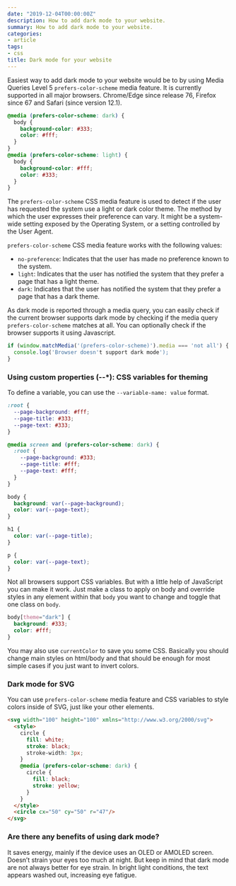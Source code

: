 ```yaml
---
date: "2019-12-04T00:00:00Z"
description: How to add dark mode to your website.
summary: How to add dark mode to your website.
categories:
- article
tags:
- css
title: Dark mode for your website
---
```

Easiest way to add dark mode to your website would be to by using Media Queries Level 5 `prefers-color-scheme` media feature. It is currently supported in all major browsers. Chrome/Edge since release 76, Firefox since 67 and Safari (since version 12.1).

```css
@media (prefers-color-scheme: dark) {
  body {
    background-color: #333;
    color: #fff;
  }
}
@media (prefers-color-scheme: light) {
  body {
    background-color: #fff;
    color: #333;
  }
}
```

The `prefers-color-scheme` CSS media feature is used to detect if the user has requested the system use a light or dark color theme. The method by which the user expresses their preference can vary. It might be a system-wide setting exposed by the Operating System, or a setting controlled by the User Agent. 

`prefers-color-scheme` CSS media feature works with the following values:

* `no-preference`: Indicates that the user has made no preference known to the system.
* `light`: Indicates that the user has notified the system that they prefer a page that has a light theme.
* `dark`: Indicates that the user has notified the system that they prefer a page that has a dark theme.

As dark mode is reported through a media query, you can easily check if the current browser supports dark mode by checking if the media query `prefers-color-scheme` matches at all. You can optionally check if the browser supports it using Javascript.

```javascript
if (window.matchMedia('(prefers-color-scheme)').media === 'not all') {
  console.log('Browser doesn't support dark mode');
}
```

### Using custom properties (--*): CSS variables for theming

To define a variable, you can use the `--variable-name: value` format.

```css
:root {
  --page-background: #fff;
  --page-title: #333;
  --page-text: #333;
}

@media screen and (prefers-color-scheme: dark) {
  :root {
    --page-background: #333;
    --page-title: #fff;
    --page-text: #fff;
  }
}

body {
  background: var(--page-background);
  color: var(--page-text);
}

h1 {
  color: var(--page-title);
}

p {
  color: var(--page-text);
}
```

Not all browsers support CSS variables. But with a little help of JavaScript you can make it work. Just make a class to apply on body and override styles in any element within that `body` you want to change and toggle that one class on `body`.

```css
body[theme="dark"] {
  background: #333;
  color: #fff;
}
```

You may also use `currentColor` to save you some CSS. Basically you should change main styles on html/body and that should be enough for most simple cases if you just want to invert colors.

### Dark mode for SVG

You can use `prefers-color-scheme` media feature and CSS variables to style colors inside of SVG, just like your other elements.

```html
<svg width="100" height="100" xmlns="http://www.w3.org/2000/svg">
  <style>
    circle {
      fill: white;
      stroke: black;
      stroke-width: 3px;
    }
    @media (prefers-color-scheme: dark) {
      circle {
        fill: black;
        stroke: yellow;
      }
    }
  </style>
  <circle cx="50" cy="50" r="47"/>
</svg>
```

### Are there any benefits of using dark mode?

It saves energy, mainly if the device uses an OLED or AMOLED screen. Doesn’t strain your eyes too much at night. But keep in mind that dark mode are not always better for eye strain. In bright light conditions, the text appears washed out, increasing eye fatigue.
